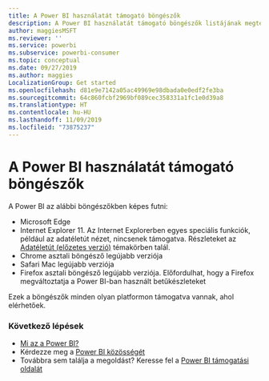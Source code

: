 ```yaml
---
title: A Power BI használatát támogató böngészők
description: A Power BI használatát támogató böngészők listájának megtekintése
author: maggiesMSFT
ms.reviewer: ''
ms.service: powerbi
ms.subservice: powerbi-consumer
ms.topic: conceptual
ms.date: 09/27/2019
ms.author: maggies
LocalizationGroup: Get started
ms.openlocfilehash: d81e9e7142a05ac49969e98dbada0e0edf2fe3ba
ms.sourcegitcommit: 64c860fcbf2969bf089cec358331a1fc1e0d39a8
ms.translationtype: HT
ms.contentlocale: hu-HU
ms.lasthandoff: 11/09/2019
ms.locfileid: "73875237"
---
```

# <a name="supported-browsers-for-power-bi"></a>A Power BI használatát támogató böngészők
A Power BI az alábbi böngészőkben képes futni:

- Microsoft Edge
- Internet Explorer 11. Az Internet Explorerben egyes speciális funkciók, például az adatéletút nézet, nincsenek támogatva. Részleteket az [Adatéletút (előzetes verzió)](service-data-lineage.md) témakörben talál.
- Chrome asztali böngésző legújabb verziója
- Safari Mac legújabb verziója
- Firefox asztali böngésző legújabb verziója. Előfordulhat, hogy a Firefox megváltoztatja a Power BI-ban használt betűkészleteket 

Ezek a böngészők minden olyan platformon támogatva vannak, ahol elérhetőek.

### <a name="next-steps"></a>Következő lépések
* [Mi az a Power BI?](power-bi-overview.md)
* Kérdezze meg a [Power BI közösségét](https://community.powerbi.com/)
* Továbbra sem találja a megoldást? Keresse fel a [Power BI támogatási oldalát](https://powerbi.microsoft.com/support/)

